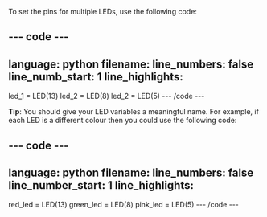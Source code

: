 To set the pins for multiple LEDs, use the following code:

--- code ---
---
language: python
filename: 
line_numbers: false
line_numb_start: 1
line_highlights: 
---
led_1 = LED(13)
led_2 = LED(8)
led_2 = LED(5)
--- /code ---

**Tip**: You should give your LED variables a meaningful name. For example, if each LED is a different colour then you could use the following code:

--- code ---
---
language: python
filename: 
line_numbers: false
line_number_start: 1
line_highlights: 
---
red_led = LED(13)
green_led = LED(8)
pink_led = LED(5)
--- /code ---